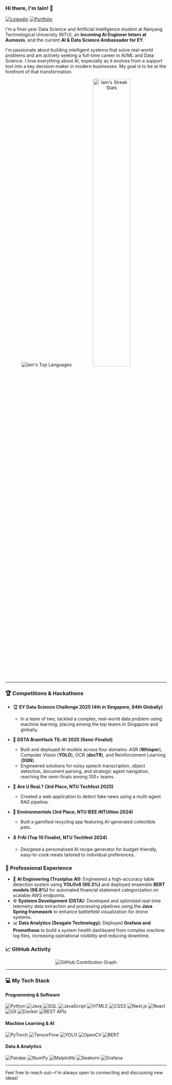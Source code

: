 ### Hi there, I'm Iain! 👋

<a href="https://www.linkedin.com/in/iain-roderick-tay-26b24a19b/" target="_blank"><img src="https://img.shields.io/badge/LinkedIn-0077B5?style=for-the-badge&logo=linkedin&logoColor=white" alt="LinkedIn"></a>
<a href="https://iainrodericktay-portfolio.vercel.app/" target="_blank"><img src="https://img.shields.io/badge/Portfolio-000000?style=for-the-badge&logo=vercel&logoColor=white" alt="Portfolio"></a>

I'm a final-year Data Science and Artificial Intelligence student at Nanyang Technological University (NTU), an **Incoming AI Engineer Intern at Aumovio**, and the current **AI & Data Science Ambassador for EY**.

I'm passionate about building intelligent systems that solve real-world problems and am actively seeking a full-time career in AI/ML and Data Science. I love everything about AI, especially as it evolves from a support tool into a key decision-maker in modern businesses. My goal is to be at the forefront of that transformation.

<p align="center">
  <img src="https://github-readme-stats.vercel.app/api/top-langs/?username=eeyearn&layout=compact&theme=dracula&hide_border=true" alt="Iain's Top Languages" />
  <img src="https://github-readme-streak-stats.herokuapp.com/?user=eeyearn&theme=dracula&hide_border=true" alt="Iain's Streak Stats" width="48%"/>
</p>

---

### 🏆 Competitions & Hackathons

-   🏆 **EY Data Science Challenge 2025 (4th in Singapore, 84th Globally)**
    -   In a team of two, tackled a complex, real-world data problem using machine learning, placing among the top teams in Singapore and globally.

-   🏅 **DSTA BrainHack TIL-AI 2025 (Semi-Finalist)**
    -   Built and deployed AI models across four domains: ASR (**Whisper**), Computer Vision (**YOLO**), OCR (**docTR**), and Reinforcement Learning (**DQN**).
    -   Engineered solutions for noisy speech transcription, object detection, document parsing, and strategic agent navigation, reaching the semi-finals among 100+ teams.

-   🥉 **Are U ReaL? (3rd Place, NTU Techfest 2025)**
    -   Created a web application to detect fake news using a multi-agent RAG pipeline.

-   🥉 **Environmentals (3rd Place, NTU IEEE iNTUition 2024)**
    -   Built a gamified recycling app featuring AI-generated collectible pets.

-   🎗️ **FrAI (Top 10 Finalist, NTU Techfest 2024)**
    -   Designed a personalized AI recipe generator for budget-friendly, easy-to-cook meals tailored to individual preferences.

### 🚀 Professional Experience

-   🧠 **AI Engineering (Trustplus AI):** Engineered a high-accuracy table detection system using **YOLOv8 (99.3%)** and deployed ensemble **BERT models (98.8%)** for automated financial statement categorization on scalable AWS endpoints.
-   ⚙️ **Systems Development (DSTA):** Developed and optimized real-time telemetry data extraction and processing pipelines using the **Java Spring framework** to enhance battlefield visualization for drone systems.
-   📊 **Data Analytics (Seagate Technology):** Deployed **Grafana and Prometheus** to build a system health dashboard from complex machine log files, increasing operational visibility and reducing downtime.

### 📈 GitHub Activity

<p align="center">
  <img src="https://github-readme-activity-graph.vercel.app/graph?username=eeyearn&bg_color=282a36&color=ff79c6&line=ff79c6&point=f1fa8c&area=true&hide_border=true" alt="GitHub Contribution Graph"/>
</p>

---

### 💻 My Tech Stack

#### Programming & Software
<p>
  <img src="https://img.shields.io/badge/Python-3776AB?style=for-the-badge&logo=python&logoColor=white" alt="Python">
  <img src="https://img.shields.io/badge/Java-ED8B00?style=for-the-badge&logo=openjdk&logoColor=white" alt="Java">
  <img src="https://img.shields.io/badge/SQL-025E8C?style=for-the-badge&logo=postgresql&logoColor=white" alt="SQL">
  <img src="https://img.shields.io/badge/JavaScript-F7DF1E?style=for-the-badge&logo=javascript&logoColor=black" alt="JavaScript">
  <img src="https://img.shields.io/badge/HTML5-E34F26?style=for-the-badge&logo=html5&logoColor=white" alt="HTML5">
  <img src="https://img.shields.io/badge/CSS3-1572B6?style=for-the-badge&logo=css3&logoColor=white" alt="CSS3">
  <img src="https://img.shields.io/badge/Next.js-000000?style=for-the-badge&logo=nextdotjs&logoColor=white" alt="Next.js">
  <img src="https://img.shields.io/badge/React-20232A?style=for-the-badge&logo=react&logoColor=61DAFB" alt="React">
  <img src="https://img.shields.io/badge/Git-F05032?style=for-the-badge&logo=git&logoColor=white" alt="Git">
  <img src="https://img.shields.io/badge/Docker-2496ED?style=for-the-badge&logo=docker&logoColor=white" alt="Docker">
  <img src="https://img.shields.io/badge/REST_APIs-02A8A8?style=for-the-badge&logo=swagger&logoColor=white" alt="REST APIs">
</p>

#### Machine Learning & AI
<p>
  <img src="https://img.shields.io/badge/PyTorch-EE4C2C?style=for-the-badge&logo=pytorch&logoColor=white" alt="PyTorch">
  <img src="https://img.shields.io/badge/TensorFlow-FF6F00?style=for-the-badge&logo=tensorflow&logoColor=white" alt="TensorFlow">
  <img src="https://img.shields.io/badge/YOLO-00FFFF?style=for-the-badge&logo=yolo&logoColor=black" alt="YOLO">
  <img src="https://img.shields.io/badge/OpenCV-5C3EE8?style=for-the-badge&logo=opencv&logoColor=white" alt="OpenCV">
  <img src="https://img.shields.io/badge/BERT-000000?style=for-the-badge&logo=google&logoColor=white" alt="BERT">
</p>

#### Data & Analytics
<p>
  <img src="https://img.shields.io/badge/Pandas-150458?style=for-the-badge&logo=pandas&logoColor=white" alt="Pandas">
  <img src="https://img.shields.io/badge/NumPy-013243?style=for-the-badge&logo=numpy&logoColor=white" alt="NumPy">
  <img src="https://img.shields.io/badge/Matplotlib-3776AB?style=for-the-badge&logo=matplotlib&logoColor=white" alt="Matplotlib">
  <img src="https://img.shields.io/badge/Seaborn-02597B?style=for-the-badge&logo=seaborn&logoColor=white" alt="Seaborn">
  <img src="https://img.shields.io/badge/Grafana-F46800?style=for-the-badge&logo=grafana&logoColor=white" alt="Grafana">
</p>

---

Feel free to reach out—I'm always open to connecting and discussing new ideas!
